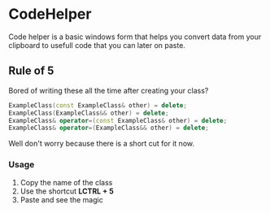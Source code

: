 # CodeHelper
Code helper is a basic windows form that helps you convert data from your clipboard to usefull code that you can later on paste.
## Rule of 5
Bored of writing these all the time after creating your class?
```cpp
ExampleClass(const ExampleClass& other) = delete;
ExampleClass(ExampleClass&& other) = delete;
ExampleClass& operator=(const ExampleClass& other) = delete;
ExampleClass& operator=(ExampleClass&& other) = delete;
```
Well don't worry because there is a short cut for it now.
### Usage
1. Copy the name of the class
2. Use the shortcut **LCTRL + 5**
3. Paste and see the magic
